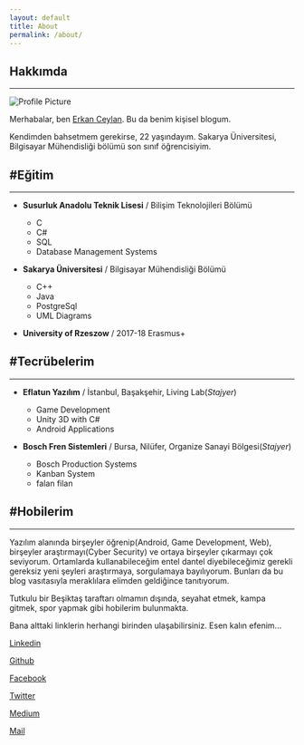 ```yaml
---
layout: default
title: About
permalink: /about/
---
```

## Hakkımda
-----
<img src="{{ site.baseurl }}/assets/profile-placeholder.gif" title="Profile Picture" class="profile">
  
Merhabalar, ben [Erkan Ceylan][erkanceylan]. Bu da benim kişisel blogum.
  
Kendimden bahsetmem gerekirse, 22 yaşındayım. Sakarya Üniversitesi, Bilgisayar Mühendisliği bölümü son sınıf öğrencisiyim.  
  
##  #Eğitim
-----  

* __Susurluk Anadolu Teknik Lisesi__ / Bilişim Teknolojileri Bölümü
	- C
	- C#
	- SQL
	- Database Management Systems  
	
* __Sakarya Üniversitesi__ / Bilgisayar Mühendisliği Bölümü
	- C++
	- Java
	- PostgreSql
	- UML Diagrams  
	
* __University of Rzeszow__ / 2017-18 Erasmus+  

##  #Tecrübelerim
-----  

* __Eflatun Yazılım__ / İstanbul, Başakşehir, Living Lab(_Stajyer_)
    - Game Development
	- Unity 3D with C#
	- Android Applications  
	
* __Bosch Fren Sistemleri__ / Bursa, Nilüfer, Organize Sanayi Bölgesi(_Stajyer_)
	- Bosch Production Systems
	- Kanban System
	- falan filan  
	
##  #Hobilerim
-----  

Yazılım alanında birşeyler öğrenip(Android, Game Development, Web), birşeyler araştırmayı(Cyber Security) ve ortaya birşeyler çıkarmayı çok seviyorum. Ortamlarda kullanabileceğim
entel dantel diyebileceğimiz gerekli gereksiz yeni şeyleri araştırmaya, sorgulamaya bayılıyorum. Bunları da bu blog vasıtasıyla
meraklılara elimden geldiğince tanıtıyorum.  
  
Tutkulu bir Beşiktaş taraftarı olmamın dışında, seyahat etmek, kampa gitmek, spor yapmak gibi hobilerim bulunmakta.  
  
Bana alttaki linklerin herhangi birinden ulaşabilirsiniz. Esen kalın efenim...  
  

[Linkedin][linkedin]  
  
[Github][github]  
  
[Facebook][facebook]  
  
[Twitter][twitter]  
  
[Medium][medium]  
  
[Mail][mail]  
  

[erkanceylan]: http://erkanceylan.com
[github]: https://github.com/erkanceylan
[facebook]: https://facebook.com/erkanceylan.4
[twitter]: https://twitter.com/erkan4ceylan
[linkedin]: https://tr.linkedin.com/in/erkanceylan
[medium]: https://medium.com/erkanceylan
[mail]: mailto:erkanceylan4@gmail.com
[pinterest]: https://pinterest.com/
